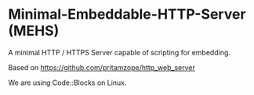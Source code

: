 # Minimal-Embeddable-HTTP-Server (MEHS)
A minimal HTTP / HTTPS Server capable of scripting for embedding. 

Based on https://github.com/pritamzope/http_web_server

We are using Code::Blocks on Linux.
